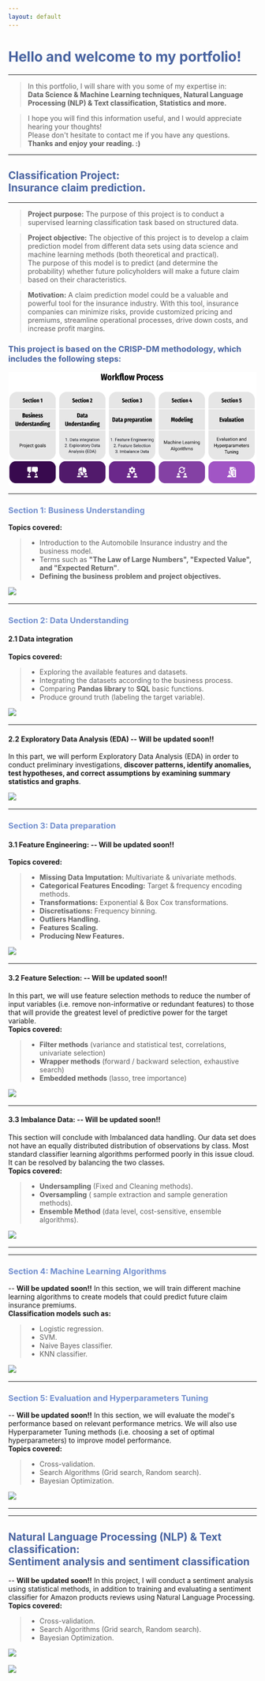 ```yaml
---
layout: default
---
```



# <span style="color:#4863A0">Hello and welcome to my portfolio!</span>
------------------------------------------------------------

>In this portfolio, I will share with you some of my expertise in: <br>
>**Data Science & Machine Learning techniques, Natural Language Processing (NLP) & Text classification, Statistics and more.** <br>

>I hope you will find this information useful, and I would appreciate hearing your thoughts! <br>
>Please don't hesitate to contact me if you have any questions. <br>
>**Thanks and enjoy your reading. :)**

------------------------------------------------------------
## <span style="color:#4863A0">Classification Project:<br> Insurance claim prediction.</span>
------------------------------------------------------------
> **Project purpose:** The purpose of this project is to conduct a supervised learning classification task based on structured data.  <br>

> **Project objective:** The objective of this project is to develop a claim prediction model from different data sets using data science and machine learning  methods (both theoretical and practical).<br> The purpose of this model is to predict (and determine the probability) whether future policyholders will make a future claim based on their characteristics.

> **Motivation:** A claim prediction model could be a valuable and powerful tool for the insurance industry. With this tool, insurance companies can minimize risks, provide customized pricing and premiums, streamline operational processes, drive down costs, and increase profit margins.

### <span style="color:#4863A0">This project is based on the CRISP-DM methodology, which includes the following steps:</span>
![](/assets/img/wf1.png)
                                                      
------------------------------------------------------------

### <span style="color:#728FCE">Section 1: Business Understanding</span>
**Topics covered:**
>- Introduction to the Automobile Insurance industry and the business model.
>- Terms such as **"The Law of Large Numbers", "Expected Value", and "Expected Return"**.
>- **Defining the business problem and project objectives.**


[![](https://img.shields.io/badge/GitHub-Business%20Understanding%20explanation-blue?logo=Github)](https://github.com/Roni-N/Insurance-claim-prediction/blob/gh-pages/Section%201%20Business%20Understanding/(ICP)%200.%20Business%20Understanding..ipynb)

------------------------------------------------------------
### <span style="color:#728FCE">Section 2: Data Understanding</span>
#### 2.1 Data integration 
**Topics covered:**
>- Exploring the available features and datasets.
>- Integrating the datasets according to the business process.
>- Comparing **Pandas library** to **SQL** basic functions.
>- Produce ground truth (labeling the target variable). 

[![](https://img.shields.io/badge/GitHub-2.1%20Data%20integration%20Code-blue?logo=Github)](https://github.com/Roni-N/Insurance-claim-prediction/blob/gh-pages/Section%202%20Data%20Understanding/2.1%20Data%20integration/(ICP)%201.%20Data%20Grouping%20and%20Aggregation..ipynb)

************************************************************

#### 2.2 Exploratory Data Analysis (EDA) -- **Will be updated soon!!**
In this part, we will perform Exploratory Data Analysis (EDA) in order to conduct preliminary investigations, **discover patterns, identify anomalies, test hypotheses, and correct assumptions by examining summary statistics and graphs**.

[![](https://img.shields.io/badge/GitHub-2.2%20Exploratory%20Data%20Analysis%20Code-blue?logo=Github)]()

***

### <span style="color:#728FCE">Section 3: Data preparation </span>

#### 3.1 Feature Engineering: -- **Will be updated soon!!** <br>
**Topics covered:**
>- **Missing Data Imputation:** Multivariate & univariate methods.
>- **Categorical Features Encoding:** Target & frequency encoding methods.
>- **Transformations:** Exponential & Box Cox transformations.
>- **Discretisations:** Frequency binning.
>- **Outliers Handling.** 
>- **Features Scaling.**
>- **Producing New Features.**

[![](https://img.shields.io/badge/GitHub-3.1%20Feature%20Engineering%20Code-blue?logo=Github)]()

************************************************************
#### 3.2 Feature Selection: -- **Will be updated soon!!**
In this part, we will use feature selection methods to reduce the number of input variables (i.e. remove non-informative or redundant features) to those that will provide the greatest level of predictive power for the target variable.<br>
**Topics covered:**
>- **Filter methods** (variance and statistical test, correlations, univariate selection)
>- **Wrapper methods** (forward / backward selection, exhaustive search)
>- **Embedded methods** (lasso, tree importance)

[![](https://img.shields.io/badge/GitHub-3.2%20Feature%20Selection%20Code-blue?logo=Github)]()

************************************************************
#### 3.3 Imbalance Data: -- **Will be updated soon!!**
This section will conclude with Imbalanced data handling. Our data set does not have an equally distributed distribution of observations by class. Most standard classifier learning algorithms performed poorly in this issue cloud. It can be resolved by balancing the two classes.<br>
**Topics covered:**
>- **Undersampling** (Fixed and Cleaning methods).
>- **Oversampling** ( sample extraction and sample generation methods).
>- **Ensemble Method** (data level, cost-sensitive, ensemble algorithms).

[![](https://img.shields.io/badge/GitHub-3.3%20Imbalance%20Data%20Code-blue?logo=Github)]()

************************************************************

------------------------------------------------------------
### <span style="color:#728FCE">Section 4: Machine Learning Algorithms </span> 
-- **Will be updated soon!!**
In this section, we will train different machine learning algorithms to create models that could predict future claim insurance premiums.<br>
**Classification models such as:**
>- Logistic regression.
>- SVM.
>- Naive Bayes classifier. 
>- KNN classifier. 

[![](https://img.shields.io/badge/GitHub-4%20Imbalance%20Data%20Code-blue?logo=Github)]()

------------------------------------------------------------
### <span style="color:#728FCE">Section 5: Evaluation and Hyperparameters Tuning  </span>
-- **Will be updated soon!!**
In this section, we will evaluate the model's performance based on relevant performance metrics.
We will also use Hyperparameter Tuning methods (i.e. choosing a set of optimal hyperparameters) to improve model performance.<br>
**Topics covered:**
>- Cross-validation.
>- Search Algorithms (Grid search, Random search).
>- Bayesian Optimization.

[![](https://img.shields.io/badge/GitHub-5%20Imbalance%20Data%20Code-blue?logo=Github)]()

------------------------------------------------------------



------------------------------------------------------------
## <span style="color:#4863A0">Natural Language Processing (NLP) & Text classification: <br> Sentiment analysis and sentiment classification</span>
-- **Will be updated soon!!**
In this project, I will conduct a sentiment analysis using statistical methods, in addition to training and evaluating a sentiment classifier for Amazon products reviews using Natural Language Processing. <br>
**Topics covered:**
>- Cross-validation.
>- Search Algorithms (Grid search, Random search).
>- Bayesian Optimization.

[![](https://img.shields.io/badge/GitHub-%20Imbalance%20SData%20Code-blue?logo=Github)]()

[![](https://img.shields.io/badge/GitHub-Full%20project%20Link-blue?logo=Github)](https://roni-n.github.io/Natural-Language-Processing-NLP-Text-classification/)

